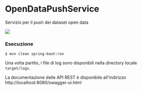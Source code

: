 # OpenDataPushService
Servizio per il push dei dataset open data

<a href="https://travis-ci.org/connectpa/OpenDataPushService"><img src="https://api.travis-ci.org/connectpa/OpenDataPushService.png"/></a>

### Esecuzione

```
$ mvn clean spring-boot:run
```

Una volta partito, i file di log sono disponibili nella directory locale `target/logs`.

La documentazione delle API REST è disponibile all'indirizzo http://localhost:8080/swagger-ui.html
